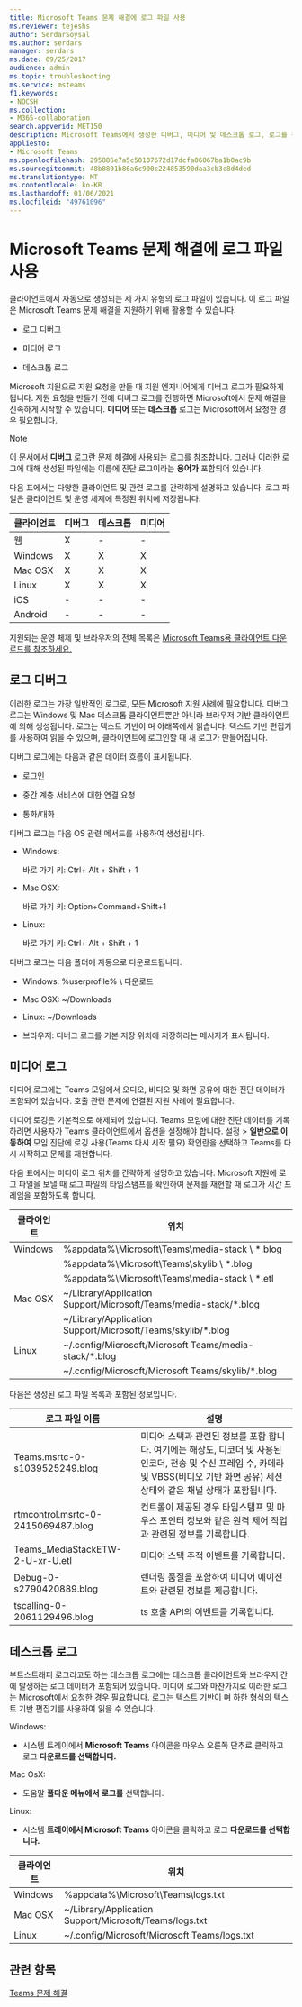 ```yaml
---
title: Microsoft Teams 문제 해결에 로그 파일 사용
ms.reviewer: tejeshs
author: SerdarSoysal
ms.author: serdars
manager: serdars
ms.date: 09/25/2017
audience: admin
ms.topic: troubleshooting
ms.service: msteams
f1.keywords:
- NOCSH
ms.collection:
- M365-collaboration
search.appverid: MET150
description: Microsoft Teams에서 생성한 디버그, 미디어 및 데스크톱 로그, 로그를 찾을 수 있는 위치 및 문제 해결에 도움이 되는 방법에 대해 자세히 배워야 합니다.
appliesto:
- Microsoft Teams
ms.openlocfilehash: 295886e7a5c50107672d17dcfa06067ba1b0ac9b
ms.sourcegitcommit: 48b8801b86a6c900c224853590daa3cb3c8d4ded
ms.translationtype: MT
ms.contentlocale: ko-KR
ms.lasthandoff: 01/06/2021
ms.locfileid: "49761096"
---
```

<a name="use-log-files-in-troubleshooting-microsoft-teams"></a>Microsoft Teams 문제 해결에 로그 파일 사용
=================================================

클라이언트에서 자동으로 생성되는 세 가지 유형의 로그 파일이 있습니다. 이 로그 파일은 Microsoft Teams 문제 해결을 지원하기 위해 활용할 수 있습니다.

-   로그 디버그

-   미디어 로그

-   데스크톱 로그

Microsoft 지원으로 지원 요청을 만들 때 지원 엔지니어에게 디버그 로그가 필요하게 됩니다. 지원 요청을 만들기 전에 디버그 로그를 진행하면 Microsoft에서 문제 해결을 신속하게 시작할 수 있습니다. **미디어** 또는 **데스크톱** 로그는 Microsoft에서 요청한 경우 필요합니다.

> [!NOTE]
> 이 문서에서 **디버그** 로그란 문제 해결에 사용되는 로그를 참조합니다. 그러나 이러한 로그에 대해 생성된 파일에는 이름에 진단 로그이라는 **용어가** 포함되어 있습니다.  

다음 표에서는 다양한 클라이언트 및 관련 로그를 간략하게 설명하고 있습니다. 로그 파일은 클라이언트 및 운영 체제에 특정된 위치에 저장됩니다.


|클라이언트 |디버그|데스크톱|미디어|
|---------|---------|---------|---------|
|웹    |X         |-         |-         |
|Windows     |X         |X         |X         |
|Mac OSX     |X         |X         |X         |
|Linux     |X         |X         |X         |
|iOS     |-         |-         |-         |
|Android     |-         |-         |-         |

지원되는 운영 체제 및 브라우저의 전체 목록은 [Microsoft Teams용 클라이언트 다운로드를 참조하세요.](get-clients.md)

<a name="debug-logs"></a>로그 디버그
---------------------------

이러한 로그는 가장 일반적인 로그로, 모든 Microsoft 지원 사례에 필요합니다. 디버그 로그는 Windows 및 Mac 데스크톱 클라이언트뿐만 아니라 브라우저 기반 클라이언트에 의해 생성됩니다. 로그는 텍스트 기반이 며 아래쪽에서 읽습니다. 텍스트 기반 편집기를 사용하여 읽을 수 있으며, 클라이언트에 로그인할 때 새 로그가 만들어집니다.

디버그 로그에는 다음과 같은 데이터 흐름이 표시됩니다.

-   로그인

-   중간 계층 서비스에 대한 연결 요청

-   통화/대화

디버그 로그는 다음 OS 관련 메서드를 사용하여 생성됩니다.

-   Windows:

      바로 가기 키: Ctrl+ Alt + Shift + 1

-   Mac OSX:

      바로 가기 키: Option+Command+Shift+1

-   Linux:

      바로 가기 키: Ctrl+ Alt + Shift + 1

디버그 로그는 다음 폴더에 자동으로 다운로드됩니다.

-   Windows: %userprofile% \\ 다운로드

-   Mac OSX: ~/Downloads

-   Linux: ~/Downloads

-   브라우저: 디버그 로그를 기본 저장 위치에 저장하라는 메시지가 표시됩니다.

<a name="media-logs"></a>미디어 로그
---------------------------

미디어 로그에는 Teams 모임에서 오디오, 비디오 및 화면 공유에 대한 진단 데이터가 포함되어 있습니다. 호출 관련 문제에 연결된 지원 사례에 필요합니다.

미디어 로깅은 기본적으로 해제되어 있습니다. Teams 모임에 대한 진단 데이터를 기록하려면 사용자가 Teams 클라이언트에서 옵션을 설정해야 합니다. 설정   >  **일반으로 이동하여** 모임 진단에 로깅 사용(Teams 다시 시작 필요) 확인란을 선택하고 Teams를 다시 시작하고 문제를 재현합니다.  

다음 표에서는 미디어 로그 위치를 간략하게 설명하고 있습니다. Microsoft 지원에 로그 파일을 보낼 때 로그 파일의 타임스탬프를 확인하여 문제를 재현할 때 로그가 시간 프레임을 포함하도록 합니다.

|클라이언트 |위치 |
|---------|---------|
|Windows     |%appdata%\Microsoft\Teams\media-stack \\ *.blog         |
|            |%appdata%\Microsoft\Teams\skylib \\ *.blog
|            |%appdata%\Microsoft\Teams\media-stack \\ *.etl         |
|Mac OSX     |~/Library/Application Support/Microsoft/Teams/media-stack/*.blog         |
|            |~/Library/Application Support/Microsoft/Teams/skylib/*.blog         |
|Linux       |~/.config/Microsoft/Microsoft Teams/media-stack/*.blog         |
|            |~/.config/Microsoft/Microsoft Teams/skylib/*.blog         |

다음은 생성된 로그 파일 목록과 포함된 정보입니다.

|로그 파일 이름  |설명  |
|---------|---------|
|Teams.msrtc-0-s1039525249.blog     | 미디어 스택과 관련된 정보를 포함 합니다. 여기에는 해상도, 디코더 및 사용된 인코더, 전송 및 수신 프레임 수, 카메라 및 VBSS(비디오 기반 화면 공유) 세션 상태와 같은 채널 상태가 포함됩니다.         |
|rtmcontrol.msrtc-0-2415069487.blog      |컨트롤이 제공된 경우 타임스탬프 및 마우스 포인터 정보와 같은 원격 제어 작업과 관련된 정보를 기록합니다.          |
|Teams_MediaStackETW-2-U-xr-U.etl      |미디어 스택 추적 이벤트를 기록합니다.         |
|Debug-0-s2790420889.blog    | 렌더링 품질을 포함하여 미디어 에이전트와 관련된 정보를 제공합니다.          |
|tscalling-0-2061129496.blog   |ts 호출 API의 이벤트를 기록합니다.       |

<a name="desktop-logs"></a>데스크톱 로그
---------------------

부트스트래퍼 로그라고도 하는 데스크톱 로그에는 데스크톱 클라이언트와 브라우저 간에 발생하는 로그 데이터가 포함되어 있습니다. 미디어 로그와 마찬가지로 이러한 로그는 Microsoft에서 요청한 경우 필요합니다. 로그는 텍스트 기반이 며 하한 형식의 텍스트 기반 편집기를 사용하여 읽을 수 있습니다.

Windows:

 - 시스템 트레이에서 **Microsoft Teams** 아이콘을 마우스 오른쪽 단추로 클릭하고 로그 **다운로드를 선택합니다.**

Mac OsX:

 - 도움말 **풀다운 메뉴에서** **로그를** 선택합니다.

Linux:

 - 시스템 **트레이에서 Microsoft Teams** 아이콘을 클릭하고 로그 **다운로드를 선택합니다.**

|클라이언트 |위치 |
|---------|---------|
|Windows     |%appdata%\Microsoft\Teams\logs.txt         |
|Mac OSX     |~/Library/Application Support/Microsoft/Teams/logs.txt         |
|Linux       |~/.config/Microsoft/Microsoft Teams/logs.txt         |


## <a name="related-topics"></a>관련 항목

[Teams 문제 해결](https://docs.microsoft.com/MicrosoftTeams/troubleshoot/teams)

